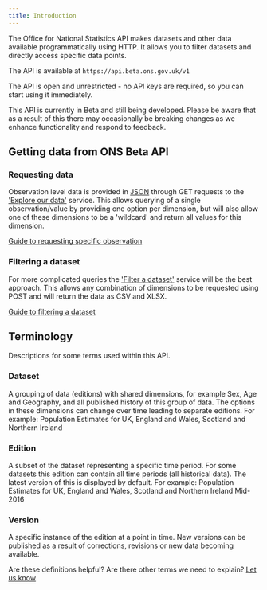 ```yaml
---
title: Introduction
---
```


The Office for National Statistics API makes datasets and other data available programmatically using HTTP. It allows you to filter datasets and directly access specific data points.

The API is available at     `https://api.beta.ons.gov.uk/v1`

The API is open and unrestricted - no API keys are required, so you can start using it immediately.

This API is currently in Beta and still being developed. Please be aware that as a result of this there may occasionally be breaking changes as we enhance functionality and respond to feedback.

## Getting data from ONS Beta API

### Requesting data
Observation level data is provided in [JSON](https://www.w3schools.com/js/js_json_intro.asp) through GET requests to the ['Explore our data'](dataset/) service. This allows querying of a single observation/value by providing one option per dimension, but will also allow one of these dimensions to be a 'wildcard' and return all values for this dimension. 

[Guide to requesting specific observation](observations/)


### Filtering a dataset
For more complicated queries the ['Filter a dataset'](filter/) service will be the best approach. This allows any combination of dimensions to be requested using POST and will return the data as CSV and XLSX.

[Guide to filtering a dataset](filters/)


## Terminology

Descriptions for some terms used within this API.

### Dataset
A grouping of data (editions) with shared dimensions, for example Sex, Age and Geography, and all published history of this group of data. The options in these dimensions can change over time leading to separate editions.
For example: Population Estimates for UK, England and Wales, Scotland and Northern Ireland

### Edition
A subset of the dataset representing a specific time period. For some datasets this edition can contain all time periods (all historical data). The latest version of this is displayed by default.
For example: Population Estimates for UK, England and Wales, Scotland and Northern Ireland Mid-2016 

### Version
A specific instance of the edition at a point in time. New versions can be published as a result of corrections, revisions or new data becoming available.

Are these definitions helpful? Are there other terms we need to explain? [Let us know](mailto:customise.my.data@ons.gsi.gov.uk)